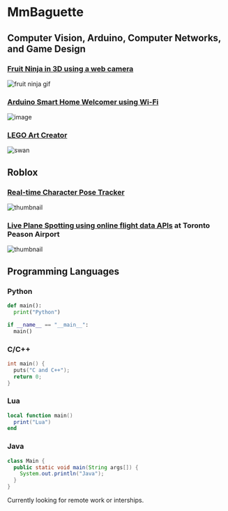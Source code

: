 # MmBaguette

## Computer Vision, Arduino, Computer Networks, and Game Design

### [Fruit Ninja in 3D using a web camera](https://github.com/mmbaguette/Fruit-Ninja-3D)

![fruit ninja gif](https://user-images.githubusercontent.com/76597978/146680831-99c0f914-2de2-42e8-bf02-091144159612.gif)

### [Arduino Smart Home Welcomer using Wi-Fi](https://github.com/mmbaguette/Arduino-Smart-Home-Welcomer/) 

![image](https://user-images.githubusercontent.com/76597978/174444223-ce1790ad-2990-4e25-bdf9-99b5e912cdc1.png)

### [LEGO Art Creator](https://github.com/mmbaguette/LEGO-Art-Creator)
![swan](https://user-images.githubusercontent.com/76597978/169671149-3d8ea3a5-2275-4c11-86aa-ebc6137371da.png)

## Roblox

### [Real-time Character Pose Tracker](https://github.com/mmbaguette/Roblox-VR-with-Webcam)
![thumbnail](https://user-images.githubusercontent.com/76597978/177058172-8a5cecb1-5693-42e7-9cfb-2e9d0b853cd0.gif)


### [Live Plane Spotting using online flight data APIs](https://www.roblox.com/games/4859404988/LIVE-Plane-Spotting-at-Toronto-Pearson-Airport) at Toronto Peason Airport
![thumbnail](https://github.com/mmbaguette/mmbaguette/assets/76597978/635815bb-0308-4ffb-aa28-bc64f8e08c1b)


## Programming Languages

### Python
```python
def main():
  print("Python")

if __name__ == "__main__":
  main()
```

### C/C++
```C
int main() {
  puts("C and C++");
  return 0;
}
```

### Lua
```lua
local function main()
  print("Lua")
end
```

### Java
```java
class Main {
  public static void main(String args[]) {
    System.out.println("Java");
  }
}
```


Currently looking for remote work or interships. 
